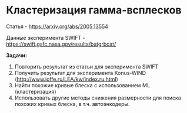 # Кластеризация гамма-всплесков
Статья - https://arxiv.org/abs/2005.13554       

Данные эксперимента SWIFT - https://swift.gsfc.nasa.gov/results/batgrbcat/


**Задачи:**
1. Повторить результат из статьи для эксперимента SWIFT
2. Получить результат для эксперимента Konus-WIND (http://www.ioffe.ru/LEA/kw/index.ru.html)
3. Найти похожие кривые блеска с использованием ML (кластеризация)
4. Использовать другие методы снижения размерности для поиска похожих кривых блеска, в т.ч. автоэнкодеры.
